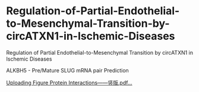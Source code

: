 # Regulation-of-Partial-Endothelial-to-Mesenchymal-Transition-by-circATXN1-in-Ischemic-Diseases
Regulation of Partial Endothelial-to-Mesenchymal Transition by circATXN1 in Ischemic Diseases

ALKBH5 - Pre/Mature SLUG mRNA pair Prediction



[Uploading Figure Protein Interactions——竖版.pdf…]()
